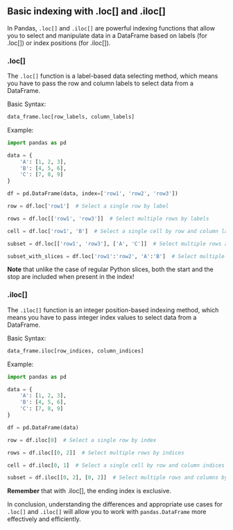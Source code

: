 ## Basic indexing with .loc[] and .iloc[]

In Pandas, `.loc[]` and `.iloc[]` are powerful indexing functions that allow you to select and manipulate data in a DataFrame based on labels (for .loc[]) or index positions (for .iloc[]).

### .loc[]

The `.loc[]` function is a label-based data selecting method, which means you have to pass the row and column labels to select data from a DataFrame.

Basic Syntax:
```python
data_frame.loc[row_labels, column_labels]
```
Example:
```python
import pandas as pd

data = {
    'A': [1, 2, 3],
    'B': [4, 5, 6],
    'C': [7, 8, 9]
}

df = pd.DataFrame(data, index=['row1', 'row2', 'row3'])

row = df.loc['row1']  # Select a single row by label

rows = df.loc[['row1', 'row3']]  # Select multiple rows by labels

cell = df.loc['row1', 'B']  # Select a single cell by row and column labels

subset = df.loc[['row1', 'row3'], ['A', 'C']]  # Select multiple rows and columns by labels

subset_with_slices = df.loc['row1':'row2', 'A':'B']  # Select multiple rows and columns by labels
```
**Note** that unlike the case of regular Python slices, both the start and the stop are included when present in the index!

### .iloc[]

The `.iloc[]` function is an integer position-based indexing method, which means you have to pass integer index values to select data from a DataFrame.

Basic Syntax:
```python
data_frame.iloc[row_indices, column_indices]
```
Example:
```python
import pandas as pd

data = {
    'A': [1, 2, 3],
    'B': [4, 5, 6],
    'C': [7, 8, 9]
}

df = pd.DataFrame(data)

row = df.iloc[0]  # Select a single row by index

rows = df.iloc[[0, 2]]  # Select multiple rows by indices

cell = df.iloc[0, 1]  # Select a single cell by row and column indices

subset = df.iloc[[0, 2], [0, 2]]  # Select multiple rows and columns by indices
```
**Remember** that with .iloc[], the ending index is exclusive.

In conclusion, understanding the differences and appropriate use cases for `.loc[]` and `.iloc[]` will allow you to work with `pandas.DataFrame` more effectively and efficiently.
